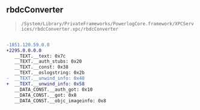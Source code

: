 ## rbdcConverter

> `/System/Library/PrivateFrameworks/PowerlogCore.framework/XPCServices/rbdcConverter.xpc/rbdcConverter`

```diff

-1851.120.59.0.0
+2295.0.0.0.0
   __TEXT.__text: 0x7c
   __TEXT.__auth_stubs: 0x20
   __TEXT.__const: 0x38
   __TEXT.__oslogstring: 0x2b
-  __TEXT.__unwind_info: 0x48
+  __TEXT.__unwind_info: 0x58
   __DATA_CONST.__auth_got: 0x10
   __DATA_CONST.__got: 0x8
   __DATA_CONST.__objc_imageinfo: 0x8

```
